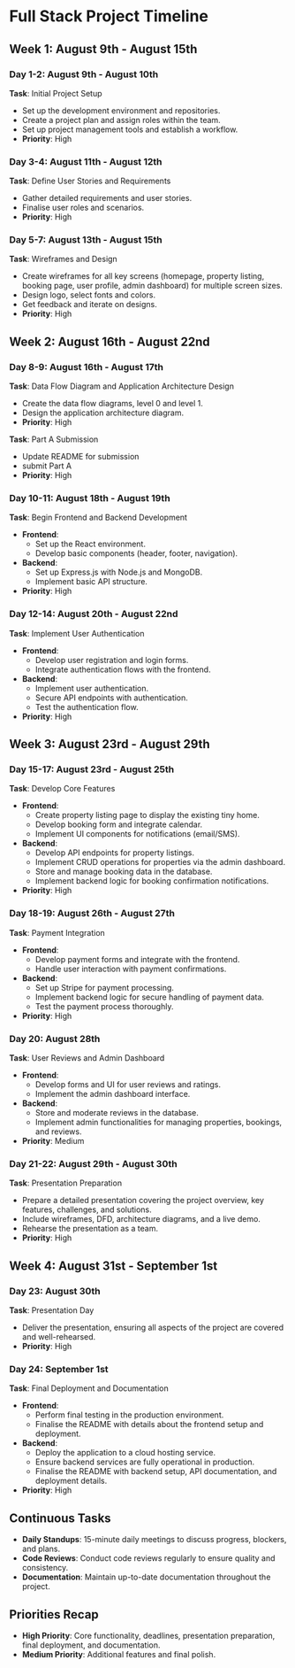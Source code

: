 # Full Stack Project Timeline

## Week 1: August 9th - August 15th

### Day 1-2: August 9th - August 10th

**Task**: Initial Project Setup

- Set up the development environment and repositories.
- Create a project plan and assign roles within the team.
- Set up project management tools and establish a workflow.
- **Priority**: High

### Day 3-4: August 11th - August 12th

**Task**: Define User Stories and Requirements

- Gather detailed requirements and user stories.
- Finalise user roles and scenarios.
- **Priority**: High

### Day 5-7: August 13th - August 15th

**Task**: Wireframes and Design

- Create wireframes for all key screens (homepage, property listing, booking page, user profile, admin dashboard) for multiple screen sizes.
- Design logo, select fonts and colors.
- Get feedback and iterate on designs.
- **Priority**: High

## Week 2: August 16th - August 22nd

### Day 8-9: August 16th - August 17th

**Task**: Data Flow Diagram and Application Architecture Design

- Create the data flow diagrams, level 0 and level 1.
- Design the application architecture diagram.
- **Priority**: High

**Task**: Part A Submission

- Update README for submission
- submit Part A
- **Priority**: High

### Day 10-11: August 18th - August 19th

**Task**: Begin Frontend and Backend Development

- **Frontend**:
  - Set up the React environment.
  - Develop basic components (header, footer, navigation).
- **Backend**:
  - Set up Express.js with Node.js and MongoDB.
  - Implement basic API structure.
- **Priority**: High

### Day 12-14: August 20th - August 22nd

**Task**: Implement User Authentication

- **Frontend**:
  - Develop user registration and login forms.
  - Integrate authentication flows with the frontend.
- **Backend**:
  - Implement user authentication.
  - Secure API endpoints with authentication.
  - Test the authentication flow.
- **Priority**: High

## Week 3: August 23rd - August 29th

### Day 15-17: August 23rd - August 25th

**Task**: Develop Core Features

- **Frontend**:
  - Create property listing page to display the existing tiny home.
  - Develop booking form and integrate calendar.
  - Implement UI components for notifications (email/SMS).
- **Backend**:
  - Develop API endpoints for property listings.
  - Implement CRUD operations for properties via the admin dashboard.
  - Store and manage booking data in the database.
  - Implement backend logic for booking confirmation notifications.
- **Priority**: High

### Day 18-19: August 26th - August 27th

**Task**: Payment Integration

- **Frontend**:
  - Develop payment forms and integrate with the frontend.
  - Handle user interaction with payment confirmations.
- **Backend**:
  - Set up Stripe for payment processing.
  - Implement backend logic for secure handling of payment data.
  - Test the payment process thoroughly.
- **Priority**: High

### Day 20: August 28th

**Task**: User Reviews and Admin Dashboard

- **Frontend**:
  - Develop forms and UI for user reviews and ratings.
  - Implement the admin dashboard interface.
- **Backend**:
  - Store and moderate reviews in the database.
  - Implement admin functionalities for managing properties, bookings, and reviews.
- **Priority**: Medium

### Day 21-22: August 29th - August 30th

**Task**: Presentation Preparation

- Prepare a detailed presentation covering the project overview, key features, challenges, and solutions.
- Include wireframes, DFD, architecture diagrams, and a live demo.
- Rehearse the presentation as a team.
- **Priority**: High

## Week 4: August 31st - September 1st

### Day 23: August 30th

**Task**: Presentation Day

- Deliver the presentation, ensuring all aspects of the project are covered and well-rehearsed.
- **Priority**: High

### Day 24: September 1st

**Task**: Final Deployment and Documentation

- **Frontend**:
  - Perform final testing in the production environment.
  - Finalise the README with details about the frontend setup and deployment.
- **Backend**:
  - Deploy the application to a cloud hosting service.
  - Ensure backend services are fully operational in production.
  - Finalise the README with backend setup, API documentation, and deployment details.
- **Priority**: High

## Continuous Tasks

- **Daily Standups**: 15-minute daily meetings to discuss progress, blockers, and plans.
- **Code Reviews**: Conduct code reviews regularly to ensure quality and consistency.
- **Documentation**: Maintain up-to-date documentation throughout the project.

## Priorities Recap

- **High Priority**: Core functionality, deadlines, presentation preparation, final deployment, and documentation.
- **Medium Priority**: Additional features and final polish.
